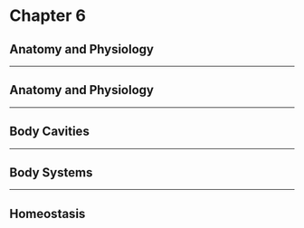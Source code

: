 # Chapter 6
## Anatomy and Physiology

---

## Anatomy and Physiology

---

## Body Cavities

---

## Body Systems

---

## Homeostasis